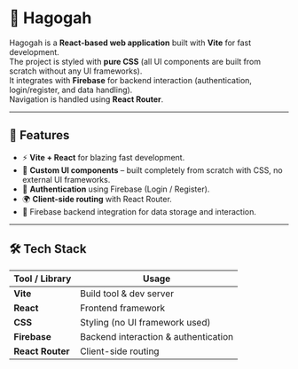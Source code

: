 # 📌 Hagogah  

Hagogah is a **React-based web application** built with **Vite** for fast development.  
The project is styled with **pure CSS** (all UI components are built from scratch without any UI frameworks).  
It integrates with **Firebase** for backend interaction (authentication, login/register, and data handling).  
Navigation is handled using **React Router**.  

---

## 🚀 Features  

- ⚡ **Vite + React** for blazing fast development.  
- 🎨 **Custom UI components** – built completely from scratch with CSS, no external UI frameworks.  
- 🔐 **Authentication** using Firebase (Login / Register).  
- 🌍 **Client-side routing** with React Router.  
- 📡 Firebase backend integration for data storage and interaction.  

---

## 🛠️ Tech Stack  

| Tool / Library   | Usage |
|------------------|-------|
| **Vite**         | Build tool & dev server |
| **React**        | Frontend framework |
| **CSS**          | Styling (no UI framework used) |
| **Firebase**     | Backend interaction & authentication |
| **React Router** | Client-side routing |
